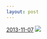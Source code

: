```yaml
---
layout: post
---
```


<p>
  <time><a href="/138">2013-11-07</a></time>
  <a href="/138"><img src="{{ site.assets_url }}/138-640.jpg" srcset="{{ site.assets_url }}/138-1280.jpg 1280w, {{ site.assets_url }}/138-960.jpg 960w, {{ site.assets_url }}/138-640.jpg 640w, {{ site.assets_url }}/138-320.jpg 320w" sizes="(min-width: 700px) 50vw, calc(100vw - 2rem)" /></a>
</p>
